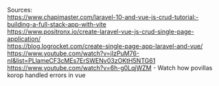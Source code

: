 Sources:  
https://www.chapimaster.com/laravel-10-and-vue-js-crud-tutorial:-building-a-full-stack-app-with-vite  
https://www.positronx.io/create-laravel-vue-js-crud-single-page-application/  
https://blog.logrocket.com/create-single-page-app-laravel-and-vue/  
https://www.youtube.com/watch?v=jIzPuM76-nI&list=PLlameCF3cMEs7ErSWENv03zOKtH5NTG61  
https://www.youtube.com/watch?v=6h-g0LqjWZM - Watch how povillas korop handled errors in vue
